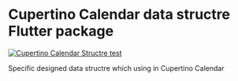 # Cupertino Calendar data structre Flutter package 

[![Cupertino Calendar Structre test](https://github.com/rk0cc/cupertino_calendar/actions/workflows/structre_test.yml/badge.svg?branch=main)](https://github.com/rk0cc/cupertino_calendar/actions/workflows/structre_test.yml)

Specific designed data structre which using in Cupertino Calendar
